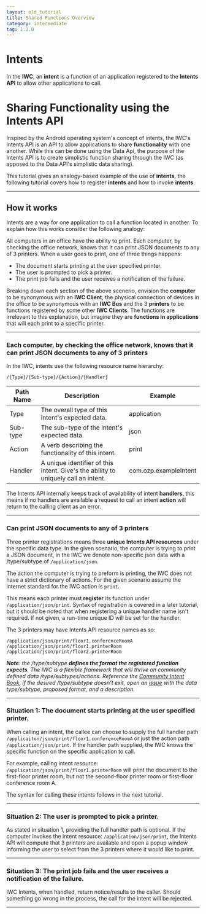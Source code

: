 ```yaml
---
layout: old_tutorial
title: Shared Functions Overview
category: intermediate
tag: 1.2.0
---
```

# Intents
In the **IWC**, an **intent** is a function of an application registered to
the **Intents API** to allow other applications to call.

# Sharing Functionality using the Intents API
Inspired by the Android operating system's concept of intents, the IWC's Intents
API is an API to allow applications to share **functionality** with one another.
While this can be done using the Data Api, the purpose of the Intents API is to
create simplistic function sharing through the IWC (as apposed to the Data API's
simplistic data sharing).

This tutorial gives an analogy-based example of the use of **intents**, the
following tutorial covers how to register **intents** and how to invoke
**intents**.

***

## How it works
Intents are a way for one application to call a function located in another. To
explain how this works consider the following analogy:

All computers in an office have the ability to print. Each computer, by checking
the office network, knows that it can print JSON documents to any of 3 printers.
When a user goes to print, one of three things happens:

  * The document starts printing at the user specified printer.
  * The user is prompted to pick a printer.
  * The print job fails and the user receives a notification of the failure.

Breaking down each section of the above scenerio, envision the **computer** to
be synonymous with an **IWC Client**, the physical connection of devices in the
office to be synonymous with an **IWC Bus** and the 3 **printers** to be
functions registered by some other **IWC Clients**. The functions are irrelevant
to this explanation, but imagine they are **functions in applications** that
will each print to a specific printer.

***

### Each computer, by checking the office network, knows that it can print JSON documents to any of 3 printers
In the IWC, intents use the following resource name hierarchy:

```
/{Type}/{Sub-type}/{Action}/{Handler}
```

| Path Name | Description                                                                        | Example               |
|-----------|------------------------------------------------------------------------------------|-----------------------|
| Type      | The overall type of this intent's expected data.                                   | application           |
| Sub-type  | The sub-type of the intent's expected data.                                        | json                  |
| Action    | A verb describing the functionality of this intent.                                | print                 |
| Handler   | A unique identifier of this intent. Give's the ability to uniquely call an intent. | com.ozp.exampleIntent |

The Intents API internally keeps track of availability of intent **handlers**,
this means if no handlers are available a request to call an intent **action**
will return to the calling client as an error.

***

### Can print JSON documents to any of 3 printers
Three printer registrations means three **unique Intents API resources** under
the specific data type. In the given scenario, the computer is trying to print a
JSON document, in the IWC we denote non-specific json data with a /type/subtype
of `/application/json`.

The action the computer is trying to preform is printing, the IWC does not have
a strict dictionary of actions. For the given scenario assume the internet
standard for the IWC action is `print`.

This means each printer must **register** its function under
`/application/json/print`. Syntax of registration is covered in a later tutorial,
but it should be noted that when registering a unique handler name isn't
required. If not given, a run-time unique ID will be set for the handler.

The 3 printers may have Intents API resource names as so:

```
/application/json/print/floor1.conferenceRoomA
/application/json/print/floor1.printerRoom
/application/json/print/floor2.printerRoom
```

_**Note**: the /type/subtype **defines the format the registered function
expects**. The IWC is a flexible framework that will thrive on community defined
data /type/subtypes/actions. Reference the
[Community Intent Book](https://github.com/ozoneplatform/ozp-iwc/wiki/Community-Intent-Book),
if the desired /type/subtype doesn't exit, open an
[issue](http://www.github.com/ozoneplatform/ozp-iwc/issues) with the data
type/subtype, proposed format, and a description._

***

### Situation 1: The document starts printing at the user specified printer.
When calling an intent, the callee can choose to supply the full handler path
`/applicaiton/json/print/floor1.conferenceRoomA` or just the action path
`/application/json/print`. If the handler path supplied, the IWC knows the
specific function on the specific application to call.

For example, calling intent resource: `/application/json/print/floor1.printerRoom`
will print the document to the first-floor printer room, but not the
second-floor printer room or first-floor conference room A.

The syntax for calling these intents follows in the next tutorial.

***

### Situation 2: The user is prompted to pick a printer.
As stated in situation 1, providing the full handler path is optional. If the
computer invokes the intent resource: `/application/json/print`, the Intents API
will compute that 3 printers are available and open a popup window informing
the user to select from the 3 printers where it would like to print.

***

### Situation 3: The print job fails and the user receives a notification of the failure.
IWC Intents, when handled, return notice/results to the caller. Should something
go wrong in the process, the call for the intent will be rejected.

***

